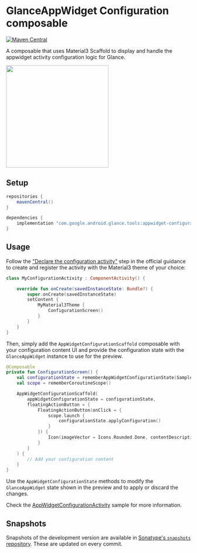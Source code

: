 # GlanceAppWidget Configuration composable

[![Maven Central](https://img.shields.io/maven-central/v/com.google.android.glance.tools/appwidget-configuration)](https://search.maven.org/search?q=g:com.google.android.glance.tools)

A composable that uses Material3 Scaffold to display and handle the appwidget activity configuration
logic for Glance.

<img src="images/glance-configuration-demo.gif" width = 279px>

## Setup

```groovy
repositories {
    mavenCentral()
}

dependencies {
    implementation "com.google.android.glance.tools:appwidget-configuration:<version>"
}
```

## Usage

Follow the
["Declare the configuration activity"](https://developer.android.com/guide/topics/appwidgets/configuration#declare)
step in the official guidance to create and register the activity with the Material3 theme of your
choice:

```kotlin
class MyConfigurationActivity : ComponentActivity() {

    override fun onCreate(savedInstanceState: Bundle?) {
        super.onCreate(savedInstanceState)
        setContent {
            MyMaterial3Theme {
                ConfigurationScreen()
            }
        }
    }
}
```

Then, simply add the `AppWidgetConfigurationScaffold` composable with your configuration content UI
and provide the configuration state with the `GlanceAppWidget` instance to use for the preview.

```kotlin
@Composable
private fun ConfigurationScreen() {
    val configurationState = rememberAppWidgetConfigurationState(SampleGlanceWidget)
    val scope = rememberCoroutineScope()

    AppWidgetConfigurationScaffold(
        appWidgetConfigurationState = configurationState,
        floatingActionButton = {
            FloatingActionButton(onClick = {
                scope.launch {
                    configurationState.applyConfiguration()
                }
            }) {
                Icon(imageVector = Icons.Rounded.Done, contentDescription = "Save changes")
            }
        }
    ) {
        // Add your configuration content
    }
}
```

Use the `AppWidgetConfigurationState` methods to modify the `GlanceAppWidget` state shown in the
preview and to apply or discard the changes.

Check the
[AppWidgetConfigurationActivity](../sample/src/main/java/com/google/android/glance/tools/sample/AppWidgetConfigurationActivity.kt)
sample for more information.

## Snapshots

Snapshots of the development version are available in [Sonatype's `snapshots` repository][snap].
These are updated on every commit.

[snap]: https://oss.sonatype.org/content/repositories/snapshots/com/google/android/glance/tools/appwidget-host/